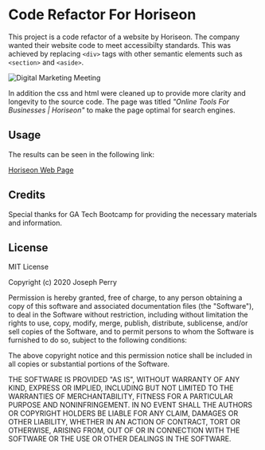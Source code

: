 # Code Refactor For Horiseon

This project is a code refactor of a website by Horiseon. The company wanted their website code to meet accessibilty standards. This was achieved by replacing ```<div>``` tags with other semantic elements such as ```<section>``` and ```<aside>```. 

![Digital Marketing Meeting](./assets/images/digital-marketing-meeting.jpg)

In addition the css and html were cleaned up to provide more clarity and longevity to the source code. The page was titled *"Online Tools For Businesses | Horiseon"* to make the page optimal for search engines. 

## Usage
The results can be seen in the following link:

[Horiseon Web Page](https://dgtlctzn.github.io/hw-01-code-refactor/)

## Credits
Special thanks for GA Tech Bootcamp for providing the necessary materials and information.

## License
MIT License

Copyright (c) 2020 Joseph Perry

Permission is hereby granted, free of charge, to any person obtaining a copy
of this software and associated documentation files (the "Software"), to deal
in the Software without restriction, including without limitation the rights
to use, copy, modify, merge, publish, distribute, sublicense, and/or sell
copies of the Software, and to permit persons to whom the Software is
furnished to do so, subject to the following conditions:

The above copyright notice and this permission notice shall be included in all
copies or substantial portions of the Software.

THE SOFTWARE IS PROVIDED "AS IS", WITHOUT WARRANTY OF ANY KIND, EXPRESS OR
IMPLIED, INCLUDING BUT NOT LIMITED TO THE WARRANTIES OF MERCHANTABILITY,
FITNESS FOR A PARTICULAR PURPOSE AND NONINFRINGEMENT. IN NO EVENT SHALL THE
AUTHORS OR COPYRIGHT HOLDERS BE LIABLE FOR ANY CLAIM, DAMAGES OR OTHER
LIABILITY, WHETHER IN AN ACTION OF CONTRACT, TORT OR OTHERWISE, ARISING FROM,
OUT OF OR IN CONNECTION WITH THE SOFTWARE OR THE USE OR OTHER DEALINGS IN THE
SOFTWARE. 